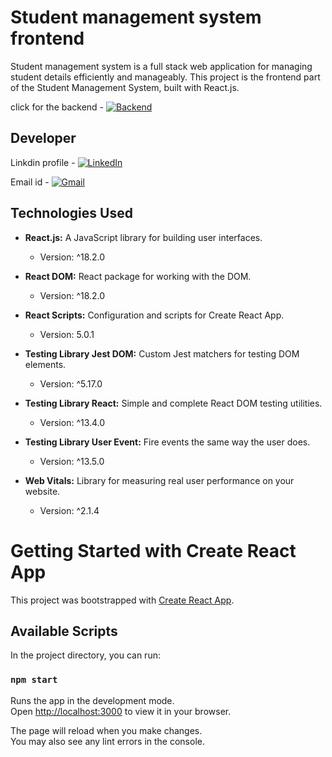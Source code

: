 # Student management system frontend
Student management system is a full stack web application for managing student details efficiently and manageably. This project is the frontend part of the Student Management System, built with React.js.

click for the backend - [![Backend](https://img.shields.io/badge/Backend-Link%20Here-brightgreen.svg)](https://github.com/rushikeshdarade3333/student-management-system-frontend)

## Developer

Linkdin profile - [![LinkedIn](https://img.shields.io/badge/LinkedIn-Connect-blue?style=social&logo=linkedin&labelColor=0077B5)](https://www.linkedin.com/in/rushikesh-darade)

Email id        - [![Gmail](https://img.shields.io/badge/Gmail-Contact-red?style=social&logo=gmail&labelColor=D14836)](mailto:rushikeshdarade3333@gmail.com)

## Technologies Used

- **React.js:** A JavaScript library for building user interfaces.
  - Version: ^18.2.0

- **React DOM:** React package for working with the DOM.
  - Version: ^18.2.0

- **React Scripts:** Configuration and scripts for Create React App.
  - Version: 5.0.1

- **Testing Library Jest DOM:** Custom Jest matchers for testing DOM elements.
  - Version: ^5.17.0

- **Testing Library React:** Simple and complete React DOM testing utilities.
  - Version: ^13.4.0

- **Testing Library User Event:** Fire events the same way the user does.
  - Version: ^13.5.0

- **Web Vitals:** Library for measuring real user performance on your website.
  - Version: ^2.1.4

# Getting Started with Create React App

This project was bootstrapped with [Create React App](https://github.com/facebook/create-react-app).

## Available Scripts

In the project directory, you can run:

### `npm start`

Runs the app in the development mode.\
Open [http://localhost:3000](http://localhost:3000) to view it in your browser.

The page will reload when you make changes.\
You may also see any lint errors in the console.
